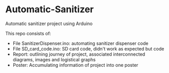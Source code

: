 # Automatic-Sanitizer

Automatic sanitizer project using Arduino

This repo consists of:
- File SanitizerDispenser.ino: automating sanitizer dispenser code
- File SD_card_code.ino: SD card code, didn't work as expected but code
- Report: outlining journey of project, associated interconnected diagrams, images and logistical graphs
- Poster: Accumulating information of project into one poster
